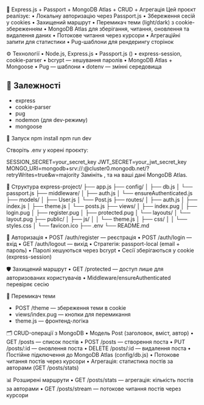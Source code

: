 🔐 Express.js + Passport + MongoDB Atlas + CRUD + Агрегація
Цей проєкт реалізує:
• 	Локальну авторизацію через Passport.js
• 	Збереження сесій у cookies
• 	Захищений маршрут 
• 	Перемикач теми (light/dark) з cookie-збереженням
• 	MongoDB Atlas для зберігання, читання, оновлення та видалення даних
• 	Потокове читання через курсори
• 	Агрегаційні запити для статистики
• 	Pug-шаблони для рендерингу сторінок

⚙️ Технології
• 	Node.js, Express.js
• 	Passport.js ()
• 	express-session, cookie-parser
• 	bcrypt — хешування паролів
• 	MongoDB Atlas + Mongoose
• 	Pug — шаблони
• 	dotenv — змінні середовища

## 📌 Залежності

- express  
- cookie-parser  
- pug  
- nodemon (для dev-режиму)  
- mongoose  

🚀 Запуск
npm install
npm run dev

Створіть .env у корені проєкту:

SESSION_SECRET=your_secret_key
JWT_SECRET=your_jwt_secret_key
MONGO_URI=mongodb+srv://<username>:<password>@cluster0.mongodb.net/<dbname>?retryWrites=true&w=majority
Замініть <username>, <password> та <dbname> на ваші дані MongoDB Atlas.

📁 Структура
express-project/
├── app.js
├── config/
│   ├── db.js
│   └── passport.js
├── middleware/
│   ├── auth.js
│   └── ensureAuthenticated.js
├── models/
│   ├── User.js
│   └── Post.js
├── routes/
│   ├── auth.js
│   ├── index.js
│   ├── theme.js
│   └── posts.js
├── views/
│   ├── index.pug
│   ├── login.pug
│   ├── register.pug
│   ├── protected.pug
│   └── layouts/
│       └── layout.pug
├── public/
│   ├── js/
│   │   └── theme.js
│   ├── css/
│   │   └── styles.css
│   └── favicon.ico
├── .env
└── README.md


🔑 Авторизація
•   POST /auth/register  — реєстрація
•   POST /auth/login — вхід
•   GET /auth/logout  — вихід
• 	Стратегія: passport-local (email + пароль)
• 	Паролі хешуються через bcrypt
• 	Сесії зберігаються у cookie (express-session)

🛡️ Захищений маршрут
• 	GET /protected  — доступ лише для авторизованих користувачів
• 	Middleware/ensureAuthenticated перевіряє сесію

🎨 Перемикач теми
- POST /theme — збереження теми в cookie
- views/index.pug — кнопки для перемикання
- theme.js — фронтенд-логіка

🗂️ CRUD-операції з MongoDB
• 	Модель Post (заголовок, вміст, автор)
• 	GET /posts — список постів
• 	POST /posts — створення поста
• 	PUT /posts/:id — оновлення поста
• 	DELETE /posts/:id — видалення поста
• 	Постійне підключення до MongoDB Atlas (config/db.js)
• 	Потокове читання постів через курсори
• 	Агрегація: статистика постів за авторами (GET /posts/stats)

📊 Розширені маршрути
• 	GET /posts/stats — агрегація: кількість постів за авторами
• 	GET /posts/stream — потокове читання постів через курсори














